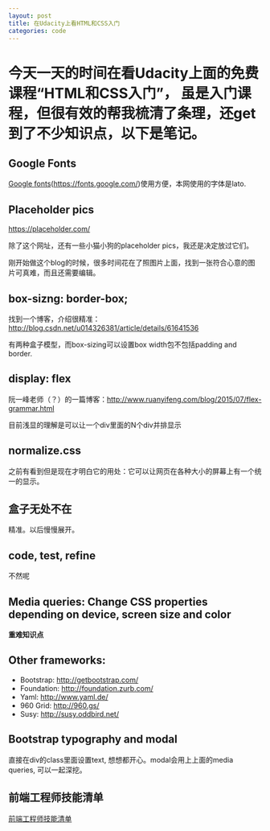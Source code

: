 ```yaml
---
layout: post
title: 在Udacity上看HTML和CSS入门
categories: code
---
```


# 今天一天的时间在看Udacity上面的免费课程“HTML和CSS入门”， 虽是入门课程，但很有效的帮我梳清了条理，还get到了不少知识点，以下是笔记。

## Google Fonts
[Google fonts](https://fonts.google.com/)(https://fonts.google.com/)使用方便，本网使用的字体是lato.

## Placeholder pics

https://placeholder.com/ 

除了这个网址，还有一些小猫小狗的placeholder pics，我还是决定放过它们。

刚开始做这个blog的时候，很多时间花在了照图片上面，找到一张符合心意的图片可真难，而且还需要编辑。

## box-sizng: border-box;

找到一个博客，介绍很精准：http://blog.csdn.net/u014326381/article/details/61641536

有两种盒子模型，而box-sizing可以设置box width包不包括padding and border.

## display: flex

阮一峰老师（？）的一篇博客：http://www.ruanyifeng.com/blog/2015/07/flex-grammar.html

目前浅显的理解是可以让一个div里面的N个div并排显示

## normalize.css

之前有看到但是现在才明白它的用处：它可以让网页在各种大小的屏幕上有一个统一的显示。

## 盒子无处不在

精准。以后慢慢展开。

## code, test, refine

不然呢

## Media queries: Change CSS properties depending on device, screen size and color

**重难知识点**

## Other frameworks:

- Bootstrap: http://getbootstrap.com/ 
- Foundation: http://foundation.zurb.com/ 
- Yaml: http://www.yaml.de/ 
- 960 Grid: http://960.gs/ 
- Susy: http://susy.oddbird.net/ 

## Bootstrap typography and modal

直接在div的class里面设置text, 想想都开心。modal会用上上面的media queries, 可以一起深挖。

## 前端工程师技能清单

[前端工程师技能清单](https://s3.cn-north-1.amazonaws.com.cn/static-documents/nd001/Front-End+Skills+Cheklist_ZH.pdf)


